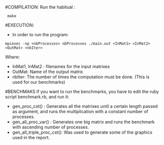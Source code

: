 #COMPILATION:
Run the habitual : 

```
 make
```
#EXECUTION:

* In order to run the program: 
```
mpiexec -np <nbProcesses> nbProcesses ./main.out <InMat1> <InMat2> <OutMat> <nbIter>
``` 
Where:
 
* InMat1, InMat2 : filenames for the input matrixes
* OutMat: Name of the output matrix
* nbIter: The number of times the computation must be done. (This is used for our benchmarks)

#BENCHMAKS
If you want to run the benchmarks, you have to edit the ruby script
 benchmark.rb, and run it:
 
* gen_proc_cst() : Generates all the matrixes until a certain length passed as argument, and runs the multiplication with a constant number of processes.
* gen_all_proc_var() : Generates one big matrix and runs the benchmark with ascending number of processes.
* gen_all_triple_proc_cst():  Was used to generate some of the graphics used in the report.